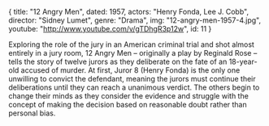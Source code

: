 {
  title: "12 Angry Men",
  dated:  1957,
  actors: "Henry Fonda, Lee J. Cobb",
  director: "Sidney Lumet",
  genre: "Drama",
  img: "12-angry-men-1957-4.jpg",
  youtube: "http://www.youtube.com/v/gTDhgR3p12w",
  id: 11
}

Exploring the role of the jury in an American criminal trial and shot almost entirely in a jury room, 12 Angry Men – originally a play by Reginald Rose – tells the story of twelve jurors as they deliberate on the fate of an 18-year-old accused of murder. At first, Juror 8 (Henry Fonda) is the only one unwilling to convict the defendant, meaning the jurors must continue their deliberations until they can reach a unanimous verdict. The others begin to change their minds as they consider the evidence and struggle with the concept of making the decision based on reasonable doubt rather than personal bias.